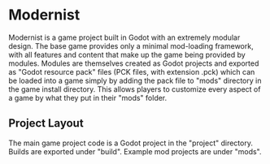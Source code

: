# Modernist

Modernist is a game project built in Godot with an extremely modular design.  The base game provides only a minimal mod-loading framework, with all features and content that make up the game being provided by modules. Modules are themselves created as Godot projects and exported as "Godot resource pack" files (PCK files, with extension .pck) which can be loaded into a game simply by adding the pack file to "mods" directory in the game install directory. This allows players to customize every aspect of a game by what they put in their "mods" folder.

## Project Layout

The main game project code is a Godot project in the "project" directory. Builds are exported under "build". Example mod projects are under "mods".


